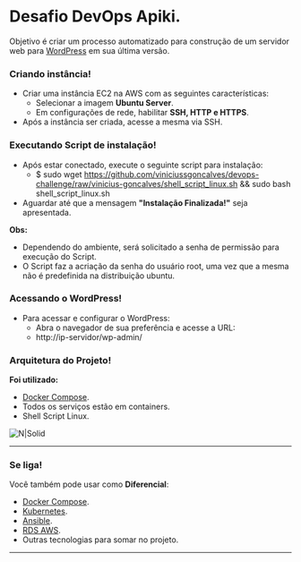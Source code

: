 # Desafio DevOps Apiki.

Objetivo é criar um processo automatizado para construção de um servidor web para [WordPress](https://wordpress.org/) em sua última versão.

### Criando instância!

- Criar uma instância EC2 na AWS com as seguintes características:
  - Selecionar a imagem **Ubuntu Server**.
  - Em configurações de rede, habilitar **SSH, HTTP e HTTPS**.
- Após a instância ser criada, acesse a mesma via SSH.

### Executando Script de instalação!

- Após estar conectado, execute o seguinte script para instalação:
  - $ sudo wget https://github.com/viniciussgoncalves/devops-challenge/raw/vinicius-goncalves/shell_script_linux.sh && sudo bash shell_script_linux.sh
- Aguardar até que a mensagem **"Instalação Finalizada!"** seja apresentada.

**Obs:**

- Dependendo do ambiente, será solicitado a senha de permissão para execução do Script.
- O Script faz a acriação da senha do usuário root, uma vez que a mesma não é predefinida na distribuição ubuntu.

### Acessando o WordPress!

- Para acessar e configurar o WordPress:
  - Abra o navegador de sua preferência e acesse a URL:
  - http://ip-servidor/wp-admin/

### Arquitetura do Projeto!

**Foi utilizado:**

- [Docker Compose](https://docs.docker.com/compose/).
- Todos os serviços estão em containers.
- Shell Script Linux.

![N|Solid](https://i.ibb.co/bgjXynZ/devops-challenge-diagram-drawio.png)

---

### Se liga!

Você também pode usar como **Diferencial**:

- [Docker Compose](https://docs.docker.com/compose/).
- [Kubernetes](https://kubernetes.io/).
- [Ansible](https://www.ansible.com/).
- [RDS AWS](https://aws.amazon.com/pt/rds/).
- Outras tecnologias para somar no projeto.

---
